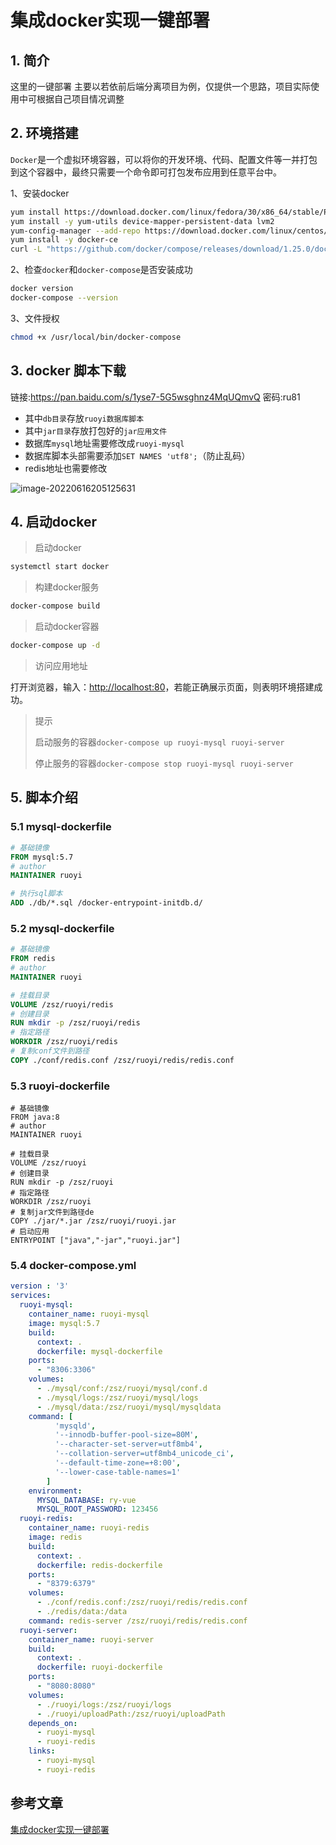 # 集成docker实现一键部署

## 1. 简介

这里的一键部署 主要以若依前后端分离项目为例，仅提供一个思路，项目实际使用中可根据自己项目情况调整

## 2. 环境搭建

`Docker`是一个虚拟环境容器，可以将你的开发环境、代码、配置文件等一并打包到这个容器中，最终只需要一个命令即可打包发布应用到任意平台中。

1、安装docker

```sh
yum install https://download.docker.com/linux/fedora/30/x86_64/stable/Packages/containerd.io-1.2.6-3.3.fc30.x86_64.rpm
yum install -y yum-utils device-mapper-persistent-data lvm2
yum-config-manager --add-repo https://download.docker.com/linux/centos/docker-ce.repo
yum install -y docker-ce
curl -L "https://github.com/docker/compose/releases/download/1.25.0/docker-compose-$(uname -s)-$(uname -m)" -o /usr/local/bin/docker-compose
```

2、检查`docker`和`docker-compose`是否安装成功

```sh
docker version
docker-compose --version
```

3、文件授权

```sh
chmod +x /usr/local/bin/docker-compose
```

## 3. docker 脚本下载

链接:https://pan.baidu.com/s/1yse7-5G5wsghnz4MqUQmvQ  密码:ru81

- 其中`db目录`存放`ruoyi数据库脚本`
- 其中`jar目录`存放打包好的`jar应用文件`
- 数据库`mysql`地址需要修改成`ruoyi-mysql`
- 数据库脚本头部需要添加`SET NAMES 'utf8';`（防止乱码）
- redis地址也需要修改

![image-20220616205125631](https://cdn.jsdelivr.net/gh/MrJackC/PicGoImages/other/202404231015759.png)

## 4. 启动docker

> 启动docker

```sh
systemctl start docker
```

> 构建docker服务

```sh
docker-compose build
```

> 启动docker容器

```sh
docker-compose up -d
```

> 访问应用地址

打开浏览器，输入：[http://localhost:80](http://localhost/)，若能正确展示页面，则表明环境搭建成功。

> 提示
>
> 启动服务的容器`docker-compose up ruoyi-mysql ruoyi-server`
>
> 停止服务的容器`docker-compose stop ruoyi-mysql ruoyi-server`

## 5. 脚本介绍

### 5.1 mysql-dockerfile

```dockerfile
# 基础镜像
FROM mysql:5.7
# author
MAINTAINER ruoyi

# 执行sql脚本
ADD ./db/*.sql /docker-entrypoint-initdb.d/
```

### 5.2 mysql-dockerfile

```dockerfile
# 基础镜像
FROM redis
# author
MAINTAINER ruoyi

# 挂载目录
VOLUME /zsz/ruoyi/redis
# 创建目录
RUN mkdir -p /zsz/ruoyi/redis
# 指定路径
WORKDIR /zsz/ruoyi/redis
# 复制conf文件到路径
COPY ./conf/redis.conf /zsz/ruoyi/redis/redis.conf
```

### 5.3 ruoyi-dockerfile

````
# 基础镜像
FROM java:8
# author
MAINTAINER ruoyi

# 挂载目录
VOLUME /zsz/ruoyi
# 创建目录
RUN mkdir -p /zsz/ruoyi
# 指定路径
WORKDIR /zsz/ruoyi
# 复制jar文件到路径de
COPY ./jar/*.jar /zsz/ruoyi/ruoyi.jar
# 启动应用
ENTRYPOINT ["java","-jar","ruoyi.jar"]
````

### 5.4 docker-compose.yml

```yml
version : '3'
services:
  ruoyi-mysql:
    container_name: ruoyi-mysql
    image: mysql:5.7
    build:
      context: .
      dockerfile: mysql-dockerfile
    ports:
      - "8306:3306"
    volumes:
      - ./mysql/conf:/zsz/ruoyi/mysql/conf.d
      - ./mysql/logs:/zsz/ruoyi/mysql/logs
      - ./mysql/data:/zsz/ruoyi/mysql/mysqldata
    command: [
          'mysqld',
          '--innodb-buffer-pool-size=80M',
          '--character-set-server=utf8mb4',
          '--collation-server=utf8mb4_unicode_ci',
          '--default-time-zone=+8:00',
          '--lower-case-table-names=1'
        ]
    environment:
      MYSQL_DATABASE: ry-vue
      MYSQL_ROOT_PASSWORD: 123456
  ruoyi-redis:
    container_name: ruoyi-redis
    image: redis
    build:
      context: .
      dockerfile: redis-dockerfile
    ports:
      - "8379:6379"
    volumes:
      - ./conf/redis.conf:/zsz/ruoyi/redis/redis.conf
      - ./redis/data:/data
    command: redis-server /zsz/ruoyi/redis/redis.conf
  ruoyi-server:
    container_name: ruoyi-server
    build:
      context: .
      dockerfile: ruoyi-dockerfile
    ports:
      - "8080:8080"
    volumes:
      - ./ruoyi/logs:/zsz/ruoyi/logs
      - ./ruoyi/uploadPath:/zsz/ruoyi/uploadPath
    depends_on:
      - ruoyi-mysql
      - ruoyi-redis
    links:
      - ruoyi-mysql
      - ruoyi-redis
```

## 参考文章

[集成docker实现一键部署](http://doc.ruoyi.vip/ruoyi/document/cjjc.html#%E9%9B%86%E6%88%90docker%E5%AE%9E%E7%8E%B0%E4%B8%80%E9%94%AE%E9%83%A8%E7%BD%B2)